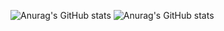 ![Anurag's GitHub stats](https://github-readme-stats.vercel.app/api?username=MAAAARCY&show_icons=true&theme=tokyonight)
![Anurag's GitHub stats](https://github-readme-stats.vercel.app/api/top-langs/?username=zizi4n5)
